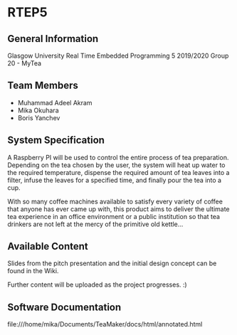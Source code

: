 # RTEP5

## General Information
Glasgow University
Real Time Embedded Programming 5 2019/2020
Group 20 - MyTea

## Team Members
* Muhammad Adeel Akram
* Mika Okuhara
* Boris Yanchev

## System Specification
A Raspberry PI will be used to control the entire process of tea preparation. Depending on the tea chosen by the user, the system will heat up water to the required temperature, dispense the required amount of tea leaves into a filter, infuse the leaves for a specified time, and finally pour the tea into a cup.

With so many coffee machines available to satisfy every variety of coffee that anyone has ever came up with, this product aims to deliver the ultimate tea experience in an office environment or a public institution so that tea drinkers are not left at the mercy of the primitive old kettle...

## Available Content
Slides from the pitch presentation and the initial design concept can be found in the Wiki.

Further content will be uploaded as the project progresses. :)

## Software Documentation
file:///home/mika/Documents/TeaMaker/docs/html/annotated.html
